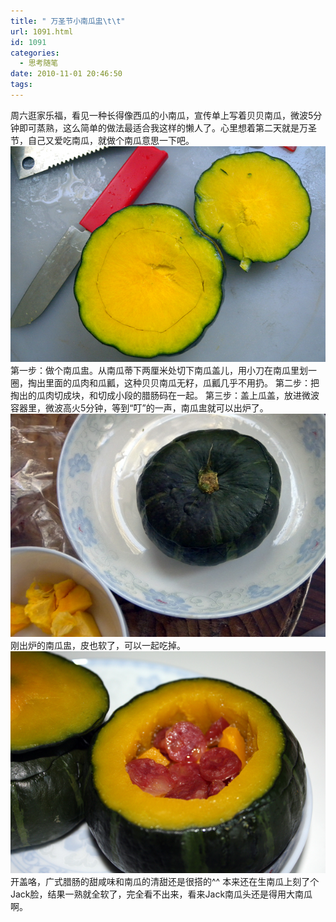 ```yaml
---
title: " 万圣节小南瓜盅\t\t"
url: 1091.html
id: 1091
categories:
  - 思考随笔
date: 2010-11-01 20:46:50
tags:
---
```


周六逛家乐福，看见一种长得像西瓜的小南瓜，宣传单上写着贝贝南瓜，微波5分钟即可蒸熟，这么简单的做法最适合我这样的懒人了。心里想着第二天就是万圣节，自己又爱吃南瓜，就做个南瓜意思一下吧。 ![切南瓜](../../images//2010/11/nangua.jpg "切南瓜") 第一步：做个南瓜盅。从南瓜蒂下两厘米处切下南瓜盖儿，用小刀在南瓜里划一圈，掏出里面的瓜肉和瓜瓤，这种贝贝南瓜无籽，瓜瓤几乎不用扔。 第二步：把掏出的瓜肉切成块，和切成小段的腊肠码在一起。 第三步：盖上瓜盖，放进微波容器里，微波高火5分钟，等到“叮”的一声，南瓜盅就可以出炉了。 ![刚出炉的南瓜盅](../../images//2010/11/nangua2.jpg "刚出炉的南瓜盅") 刚出炉的南瓜盅，皮也软了，可以一起吃掉。 ![贝贝南瓜盅](../../images//2010/11/nangua4.jpg "贝贝南瓜盅") 开盖咯，广式腊肠的甜咸味和南瓜的清甜还是很搭的^^ 本来还在生南瓜上刻了个Jack脸，结果一熟就全软了，完全看不出来，看来Jack南瓜头还是得用大南瓜啊。